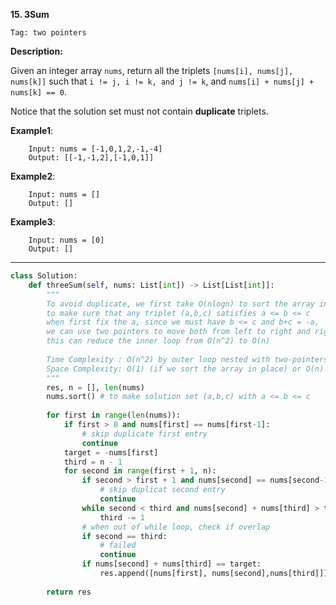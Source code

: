 **15. 3Sum**

```Tag: two pointers```

**Description:**

Given an integer array ```nums```, return all the triplets ```[nums[i], nums[j], nums[k]]``` such that ```i != j, i != k, and j != k```, and ```nums[i] + nums[j] + nums[k] == 0```.

Notice that the solution set must not contain **duplicate** triplets.

**Example1**:

        Input: nums = [-1,0,1,2,-1,-4]
        Output: [[-1,-1,2],[-1,0,1]]

**Example2**:

        Input: nums = []
        Output: []
        
**Example3**:

        Input: nums = [0]
        Output: []

-----------

```python
class Solution:
    def threeSum(self, nums: List[int]) -> List[List[int]]:
        """
        To avoid duplicate, we first take O(nlogn) to sort the array in increasing order
        to make sure that any triplet (a,b,c) satisfies a <= b <= c 
        when first fix the a, since we must have b <= c and b+c = -a,
        we can use two pointers to move both from left to right and right to left
        this can reduce the inner loop from O(n^2) to O(n)
        
        Time Complexity : O(n^2) by outer loop nested with two-pointers sliding
        Space Complexity: O(1) (if we sort the array in place) or O(n) (use extra array for storage in the sorting process)
        """
        res, n = [], len(nums)
        nums.sort() # to make solution set (a,b,c) with a <= b <= c
        
        for first in range(len(nums)):
            if first > 0 and nums[first] == nums[first-1]:
                # skip duplicate first entry
                continue
            target = -nums[first]
            third = n - 1
            for second in range(first + 1, n):
                if second > first + 1 and nums[second] == nums[second-1]:
                    # skip duplicat second entry
                    continue
                while second < third and nums[second] + nums[third] > target:
                    third -= 1
                # when out of while loop, check if overlap
                if second == third:
                    # failed
                    continue
                if nums[second] + nums[third] == target:
                    res.append([nums[first], nums[second],nums[third]])
        
        return res
```
